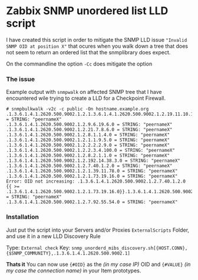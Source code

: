 # Zabbix SNMP unordered list LLD script
I have created this script in order to mitigate the SNMP LLD issue `"Invalid SNMP OID at position X"` that ocures when you walk down a tree that does not seem to return an ordered list that the snmplibrary does expect.

On the commandline the option `-Cc` does mitigate the option

### The issue
Example output with `snmpwalk` on affected SNMP tree that I have encountered wile trying to create a LLD for a Checkpoint Firewall.

    # snmpbulkwalk -v2c -c public -On hostname.example.org .1.3.6.1.4.1.2620.500.9002.1.2.1.3.6.1.4.1.2620.500.9002.1.2.19.11.10.1.0 = STRING: "peernameX"  
    .1.3.6.1.4.1.2620.500.9002.1.2.9.6.19.6.0 = STRING: "peernameX"  
    .1.3.6.1.4.1.2620.500.9002.1.2.21.7.8.6.0 = STRING: "peernameX"  
    .1.3.6.1.4.1.2620.500.9002.1.2.8.1.1.4.0 = STRING: "peernameX"  
    .1.3.6.1.4.1.2620.500.9002.1.2.1.1.9.5.0 = STRING: "peernameX"  
    .1.3.6.1.4.1.2620.500.9002.1.2.2.2.2.9.0 = STRING: "peernameX"  
    .1.3.6.1.4.1.2620.500.9002.1.2.2.3.4.100.0 = STRING: "peernameX"  
    .1.3.6.1.4.1.2620.500.9002.1.2.8.2.1.1.0 = STRING: "peernameX"  
    .1.3.6.1.4.1.2620.500.9002.1.2.192.14.38.3.0 = STRING: "peernameX"  
    .1.3.6.1.4.1.2620.500.9002.1.2.7.40.1.2.0 = STRING: "peernameX"  
    .1.3.6.1.4.1.2620.500.9002.1.2.1.39.11.78.0 = STRING: "peernameX"  
    .1.3.6.1.4.1.2620.500.9002.1.2.1.73.19.16.0 = STRING: "peernameX"  
    Error: OID not increasing: .1.3.6.1.4.1.2620.500.9002.1.2.7.40.1.2.0  
    {{ >= .1.3.6.1.4.1.2620.500.9002.1.2.1.73.19.16.0}}.1.3.6.1.4.1.2620.500.9002.1.2.5.93.10.27.0 = STRING: "peernameX"  
    .1.3.6.1.4.1.2620.500.9002.1.2.7.92.55.54.0 = STRING: "peernameX"

### Installation
Just put the script into your Servers and/or Proxies `ExternalScripts` Folder, and use it in a new LLD Discovery Rule

Type: `External check`
Key: `snmp_unorderd_mibs_discovery.sh[{HOST.CONN},{$SNMP_COMMUNITY},.1.3.6.1.4.1.2620.500.9002.1]`

**Thats it**
You can now use `{#OID}` as the *(in my case IP)* OID and `{#VALUE}` *(in my case the connection name)* in your Item prototypes.

